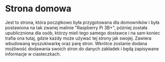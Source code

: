 # Strona domowa
Jest to strona, która początkowo była przygotowana dla domowników i była postawiona na tak zwanej malinie "Raspberry Pi 3B+", póżniej została upubliczniona dla osób, którzy mieli tego samego dostawce i na sam koniec trafia ona tutaj, gdzie każdy może używać tej strony jak swojej. Zawiera wbudowaną wyszukiwarkę oraz parę stron. Wkrótce zostanie dodana możliwość dodawania swoich stron do danych zakładek i będą zapisywane informacje w ciasteczkach.
